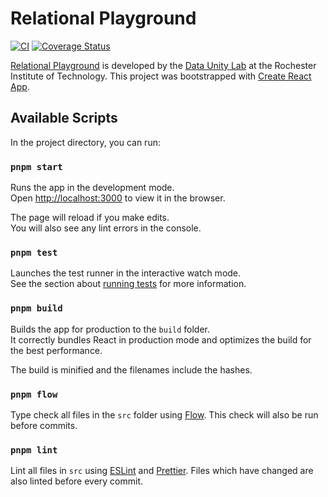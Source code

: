 # Relational Playground

[![CI](https://github.com/dataunitylab/relational-playground/actions/workflows/ci.yml/badge.svg)](https://github.com/dataunitylab/relational-playground/actions/workflows/ci.yml)
[![Coverage Status](https://coveralls.io/repos/github/dataunitylab/relational-playground/badge.svg?branch=main)](https://coveralls.io/github/dataunitylab/relational-playground?branch=main)

[Relational Playground](https://relationalplayground.com/) is developed by the [Data Unity Lab](https://cs.rit.edu/~dataunitylab/) at the Rochester Institute of Technology.
This project was bootstrapped with [Create React App](https://github.com/facebook/create-react-app).

## Available Scripts

In the project directory, you can run:

### `pnpm start`

Runs the app in the development mode.<br />
Open [http://localhost:3000](http://localhost:3000) to view it in the browser.

The page will reload if you make edits.<br />
You will also see any lint errors in the console.

### `pnpm test`

Launches the test runner in the interactive watch mode.<br />
See the section about [running tests](https://facebook.github.io/create-react-app/docs/running-tests) for more information.

### `pnpm build`

Builds the app for production to the `build` folder.<br />
It correctly bundles React in production mode and optimizes the build for the best performance.

The build is minified and the filenames include the hashes.<br />

### `pnpm flow`

Type check all files in the `src` folder using [Flow](https://flow.org/).
This check will also be run before commits.

### `pnpm lint`

Lint all files in `src` using [ESLint](https://eslint.org/) and [Prettier](https://prettier.io/).
Files which have changed are also linted before every commit.
